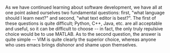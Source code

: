 As we have continued learning about software development, we have all at one
point asked ourselves two fundamental questions: first, "what language should I
learn next?" and second, "what text editor is best?". The first of these
questions is quite difficult; Python, C++, Java, etc. are all acceptable and
useful, so it can be difficult to choose -- in fact, the only truly repulsive
choice would be to use MATLAB. As to the second
question, the answer is quite simple -- VIM is quite clearly the
superior choice, whereas anyone who uses emacs brings dishonor and
shame upon themselves.
